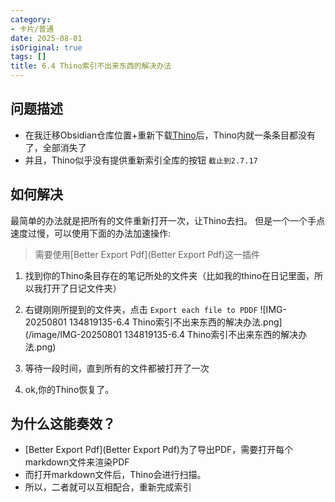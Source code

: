 ```yaml
---
category:
- 卡片/普通
date: 2025-08-01
isOriginal: true
tags: []
title: 6.4 Thino索引不出来东西的解决办法
---
```

## 问题描述
- 在我迁移Obsidian仓库位置+重新下载[Thino](Thino)后，Thino内就一条条目都没有了，全部消失了
- 并且，Thino似乎没有提供重新索引全库的按钮 `截止到2.7.17`
## 如何解决
最简单的办法就是把所有的文件重新打开一次，让Thino去扫。
但是一个一个手点速度过慢，可以使用下面的办法加速操作:

> 需要使用[Better Export Pdf](Better Export Pdf)这一插件

1. 找到你的Thino条目存在的笔记所处的文件夹（比如我的thino在日记里面，所以我打开了日记文件夹）
2. 右键刚刚所提到的文件夹，点击 `Export each file to PDDF`
   ![IMG-20250801 134819135-6.4 Thino索引不出来东西的解决办法.png](/image/IMG-20250801 134819135-6.4 Thino索引不出来东西的解决办法.png)

3. 等待一段时间，直到所有的文件都被打开了一次
4. ok,你的Thino恢复了。
## 为什么这能奏效？
- [Better Export Pdf](Better Export Pdf)为了导出PDF，需要打开每个markdown文件来渲染PDF
- 而打开markdown文件后，Thino会进行扫描。
- 所以，二者就可以互相配合，重新完成索引